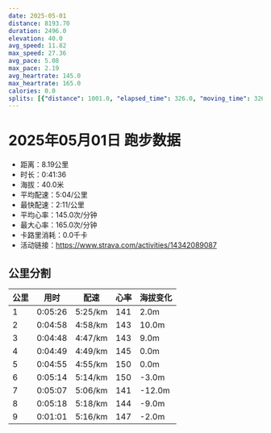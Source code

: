 ```yaml
---
date: 2025-05-01
distance: 8193.70
duration: 2496.0
elevation: 40.0
avg_speed: 11.82
max_speed: 27.36
avg_pace: 5.08
max_pace: 2.19
avg_heartrate: 145.0
max_heartrate: 165.0
calories: 0.0
splits: [{"distance": 1001.0, "elapsed_time": 326.0, "moving_time": 326.0, "average_speed": 3.07, "pace": 5.428892508143322, "average_heartrate": 141.21428571428572, "elevation_difference": 2.0, "split_number": 1}, {"distance": 999.0, "elapsed_time": 298.0, "moving_time": 298.0, "average_speed": 3.35, "pace": 4.975134328358209, "average_heartrate": 143.1744966442953, "elevation_difference": 10.0, "split_number": 2}, {"distance": 1003.0, "elapsed_time": 300.0, "moving_time": 288.0, "average_speed": 3.48, "pace": 4.789281609195402, "average_heartrate": 143.56993006993008, "elevation_difference": 9.0, "split_number": 3}, {"distance": 999.5, "elapsed_time": 289.0, "moving_time": 289.0, "average_speed": 3.46, "pace": 4.816965317919075, "average_heartrate": 145.6401384083045, "elevation_difference": 0.0, "split_number": 4}, {"distance": 998.5, "elapsed_time": 295.0, "moving_time": 295.0, "average_speed": 3.38, "pace": 4.930976331360947, "average_heartrate": 150.1627118644068, "elevation_difference": 0.0, "split_number": 5}, {"distance": 999.0, "elapsed_time": 314.0, "moving_time": 314.0, "average_speed": 3.18, "pace": 5.241100628930817, "average_heartrate": 150.28343949044586, "elevation_difference": -3.0, "split_number": 6}, {"distance": 1001.0, "elapsed_time": 320.0, "moving_time": 307.0, "average_speed": 3.26, "pace": 5.112484662576687, "average_heartrate": 141.5472312703583, "elevation_difference": -12.0, "split_number": 7}, {"distance": 1000.0, "elapsed_time": 318.0, "moving_time": 318.0, "average_speed": 3.14, "pace": 5.307866242038216, "average_heartrate": 144.06645569620252, "elevation_difference": -9.0, "split_number": 8}, {"distance": 192.7, "elapsed_time": 61.0, "moving_time": 61.0, "average_speed": 3.16, "pace": 5.274272151898733, "average_heartrate": 147.8360655737705, "elevation_difference": -2.0, "split_number": 9}]
---
```


# 2025年05月01日 跑步数据

- 距离：8.19公里
- 时长：0:41:36
- 海拔：40.0米
- 平均配速：5:04/公里
- 最快配速：2:11/公里
- 平均心率：145.0次/分钟
- 最大心率：165.0次/分钟
- 卡路里消耗：0.0千卡
- 活动链接：https://www.strava.com/activities/14342089087

## 公里分割

| 公里 | 用时 | 配速 | 心率 | 海拔变化 |
|------|------|------|------|------|
| 1 | 0:05:26 | 5:25/km | 141 | 2.0m |
| 2 | 0:04:58 | 4:58/km | 143 | 10.0m |
| 3 | 0:04:48 | 4:47/km | 143 | 9.0m |
| 4 | 0:04:49 | 4:49/km | 145 | 0.0m |
| 5 | 0:04:55 | 4:55/km | 150 | 0.0m |
| 6 | 0:05:14 | 5:14/km | 150 | -3.0m |
| 7 | 0:05:07 | 5:06/km | 141 | -12.0m |
| 8 | 0:05:18 | 5:18/km | 144 | -9.0m |
| 9 | 0:01:01 | 5:16/km | 147 | -2.0m |

